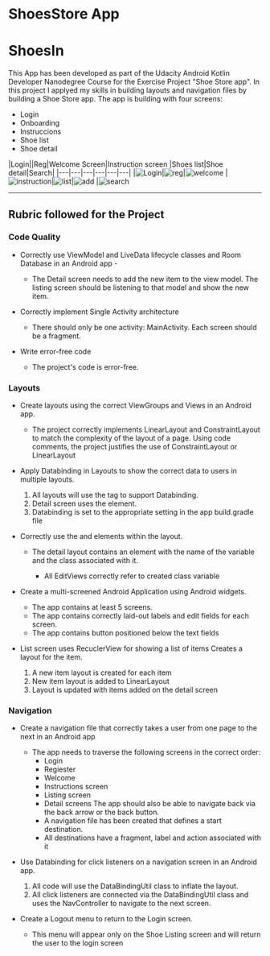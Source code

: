 # ShoesStore App
# ShoesIn

This App has been developed as part of the Udacity Android Kotlin Developer Nanodegree Course for the Exercise Project "Shoe Store app". In this project I applyed my skills in building layouts and navigation files by building a Shoe Store app. The app is building with four screens:

* Login
* Onboarding
* Instruccions
* Shoe list
* Shoe detail

|Login||Reg|Welcome Screen|Instruction screen |Shoes list|Shoe detail|Search|
|---|---|---|---|---|---|
|![Login](https://github.com/MhmdIbrahim1/ShoesStore_NewVersion/assets/107378571/fb5d9965-9530-4171-be83-416dd7ffaa68)|![reg](https://github.com/MhmdIbrahim1/ShoesStore_NewVersion/assets/107378571/55d32078-abec-4288-a42d-0a05406f9400)|![welcome](https://github.com/MhmdIbrahim1/ShoesStore_NewVersion/assets/107378571/4d8080ab-c551-495e-8998-713bb57a3e9b)
|![instruction](https://github.com/MhmdIbrahim1/ShoesStore_NewVersion/assets/107378571/21ea30e6-227a-4055-bf4b-f9afc3a6fa39)|![list](https://github.com/MhmdIbrahim1/ShoesStore_NewVersion/assets/107378571/3bbcf2b0-3629-49a6-8bf3-e1bd48268fbc)|![add](https://github.com/MhmdIbrahim1/ShoesStore_NewVersion/assets/107378571/05ec632f-97e1-4afd-8309-b61381b224cb)
|![search](https://github.com/MhmdIbrahim1/ShoesStore_NewVersion/assets/107378571/87d949cb-8361-47ef-81a7-e201f0124f4f)


---

## Rubric followed for the Project

### Code Quality

* Correctly use ViewModel and LiveData lifecycle classes and Room Database in an Android app -
	* The Detail screen needs to add the new item to the view model. The listing screen should be listening to that model and show the new item.

* Correctly implement Single Activity architecture
	* There should only be one activity: MainActivity. Each screen should be a fragment.

* Write error-free code
	* The project's code is error-free.

### Layouts
      
* Create layouts using the correct ViewGroups and Views in an Android app.
	* The project correctly implements LinearLayout and ConstraintLayout to match the complexity of the layout of a page. Using code comments, the project justifies the use of ConstraintLayout or LinearLayout

* Apply Databinding in Layouts to show the correct data to users in multiple layouts.
	1. All layouts will use the <layout> tag to support Databinding.
	2. Detail screen uses the <data> element.
	3. Databinding is set to the appropriate setting in the app build.gradle file 

* Correctly use the <data> and <variable> elements within the layout.
	* The detail layout contains an <data> element with the name of the variable and the class associated with it.
		* All EditViews correctly refer to created class variable

* Create a multi-screened Android Application using Android widgets.
	* The app contains at least 5 screens.
	* The app contains correctly laid-out labels and edit fields for each screen.
	* The app contains button positioned below the text fields

* List screen uses RecuclerView  for showing a list of items
Creates a layout for the item.
	1. A new item layout is created for each item
	2. New item layout is added to LinearLayout
	3. Layout is updated with items added on the detail screen


### Navigation

* Create a navigation file that correctly takes a user from one page to the next in an Android app
	* The app needs to traverse the following screens in the correct order:
      	* Login
        * Regiester
      	* Welcome
      	* Instructions screen
      	* Listing screen
      	* Detail screens
            The app should also be able to navigate back via the back arrow or the back button.
      	* A navigation file has been created that defines a start destination.
      	* All destinations have a fragment, label and action associated with it

* Use Databinding for click listeners on a navigation screen in an Android app.
	1. All code will use the DataBindingUtil class to inflate the layout.
	2. All click listeners are connected via the DataBindingUtil class and uses the NavController to navigate to the next screen.   

* Create a Logout menu to return to the Login screen.
	* This menu will appear only on the Shoe Listing screen and will return the user to the login screen
     
